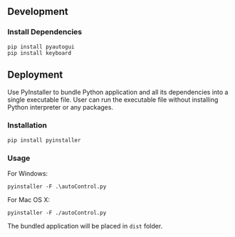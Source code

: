 ## Development

### Install Dependencies
```
pip install pyautogui
pip install keyboard
```

## Deployment
Use PyInstaller to bundle Python application and all its dependencies into a single executable file. User can run the executable file without installing Python interpreter or any packages.

### Installation
```
pip install pyinstaller
```

### Usage

For Windows:
```
pyinstaller -F .\autoControl.py
```

For Mac OS X:
```
pyinstaller -F ./autoControl.py
```

The bundled application will be placed in `dist` folder.
